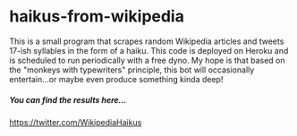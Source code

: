 # haikus-from-wikipedia
This is a small program that scrapes random Wikipedia articles and tweets 17-ish syllables in the form of a haiku. This code is deployed on Heroku and is scheduled to run periodically with a free dyno. My hope is that based on the "monkeys with typewriters" principle, this bot will occasionally entertain...or maybe even produce something kinda deep!

##### You can find the results here...

https://twitter.com/WikipediaHaikus
